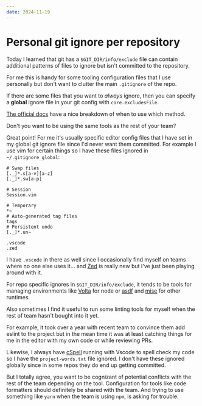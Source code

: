 ```yaml
---
date: 2024-11-19
---
```


# Personal git ignore per repository

Today I learned that git has a `$GIT_DIR/info/exclude` file can contain additional patterns of files to ignore but isn't committed to the repository.

For me this is handy for some tooling configuration files that I use personally but don't want to clutter the main `.gitignore` of the repo.

If there are some files that you want to _always_ ignore, then you can specify a **global** ignore file in your git config with `core.excludesFile`.

[The official docs](https://git-scm.com/docs/gitignore) have a nice breakdown of when to use which method.

Don't you want to be using the same tools as the rest of your team? 

Great point!
For me it's usually specific editor config files that I have set in my global git ignore file since I'd never want them committed.
For example I use vim for certain things so I have these files ignored in `~/.gitignore_global`:
```
# Swap files
[._]*.s[a-v][a-z]
[._]*.sw[a-p]

# Session
Session.vim

# Temporary
*~
# Auto-generated tag files
tags
# Persistent undo
[._]*.un~

.vscode
.zed
```
I have `.vscode` in there as well since I occasionally find myself on teams where no one else uses it... and [Zed](https://zed.dev/) is really new but I've just been playing around with it.

For repo specific ignores in `$GIT_DIR/info/exclude`, it tends to be tools for managing environments like [Volta](https://volta.sh/) for node or [asdf](https://asdf-vm.com/) and [mise](https://mise.jdx.dev/) for other runtimes.

Also sometimes I find it useful to run some linting tools for myself when the rest of team hasn't bought into it yet.

For example, it took over a year with recent team to convince them add eslint to the project but in the mean time it was at least catching things for me in the editor with my own code or while reviewing PRs.

Likewise, I always have [cSpell](https://cspell.org/) running with Vscode to spell check my code so I have the `project-words.txt` file ignored.
I don't have these ignored globally since in some repos they do end up getting committed.

But I totally agree, you want to be cognizant of potential conflicts with the rest of the team depending on the tool.
Configuration for tools like code formatters should definitely be shared with the team. And trying to use something like `yarn` when the team is using `npm`, is asking for trouble.
